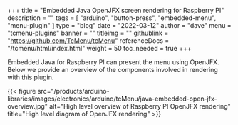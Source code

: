+++
title = "Embedded Java OpenJFX screen rendering for Raspberry PI"
description = ""
tags = [ "arduino", "button-press", "embedded-menu", "menu-plugin" ]
type = "blog"
date = "2022-03-12"
author =  "dave"
menu = "tcmenu-plugins"
banner = ""
titleimg = ""
githublink = "https://github.com/TcMenu/tcMenu"
referenceDocs = "/tcmenu/html/index.html"
weight = 50
toc_needed = true
+++

Embedded Java for Raspberry PI can present the menu using OpenJFX. Below we provide an overview of the components involved in rendering with this plugin.

{{< figure src="/products/arduino-libraries/images/electronics/arduino/tcMenu/java-embedded-open-jfx-overview.jpg" alt="High level overview of Raspberry PI OpenJFX rendering" title="High level diagram of OpenJFX rendering" >}}
